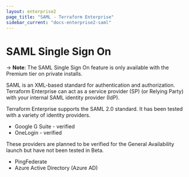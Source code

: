 ```yaml
---
layout: enterprise2
page_title: "SAML - Terraform Enterprise"
sidebar_current: "docs-enterprise2-saml"
---
```


# SAML Single Sign On

-> **Note**: The SAML Single Sign On feature is only available with the Premium tier on private installs.

SAML is an XML-based standard for authentication and authorization. Terraform Enterprise can act as a service provider (SP) (or Relying Party) with your internal SAML identity provider (IdP).

Terraform Enterprise supports the SAML 2.0 standard. It has been tested with a variety of identity providers.

- Google G Suite - verified
- OneLogin - verified

These providers are planned to be verified for the General Availability launch but have not been tested in Beta.

- PingFederate
- Azure Active Directory (Azure AD)